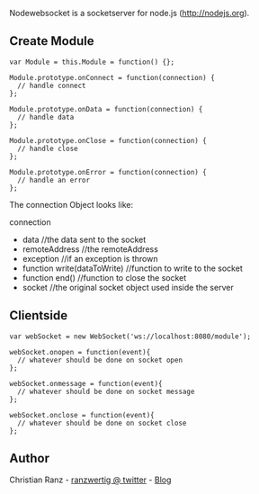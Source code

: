 Nodewebsocket is a socketserver for node.js (http://nodejs.org).

## Create Module

<pre><code>var Module = this.Module = function() {};

Module.prototype.onConnect = function(connection) {
  // handle connect
};

Module.prototype.onData = function(connection) {
  // handle data
};

Module.prototype.onClose = function(connection) {
  // handle close
};

Module.prototype.onError = function(connection) {
  // handle an error
};</code></pre>


The connection Object looks like:

connection

* data //the data sent to the socket
* remoteAddress //the remoteAddress
* exception //if an exception is thrown 
* function write(dataToWrite) //function to write to the socket
* function end() //function to close the socket
* socket //the original socket object used inside the server

## Clientside

<pre><code>var webSocket = new WebSocket('ws://localhost:8080/module');

webSocket.onopen = function(event){
  // whatever should be done on socket open
};

webSocket.onmessage = function(event){
  // whatever should be done on socket message
};
    
webSocket.onclose = function(event){
  // whatever should be done on socket close
};</code></pre>

## Author

Christian Ranz - [ranzwertig @ twitter](http://twitter.com/ranzwertig) - [Blog](http://wwwchristianranz.com)